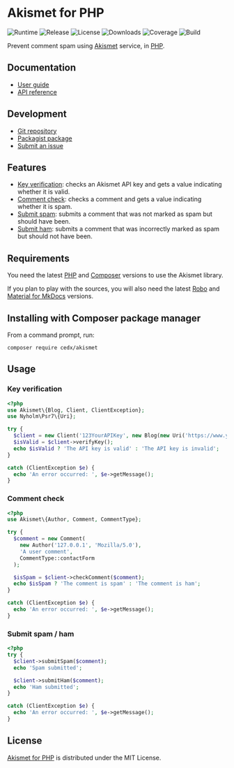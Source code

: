 # Akismet for PHP
![Runtime](https://img.shields.io/packagist/php-v/cedx/akismet.svg) ![Release](https://img.shields.io/packagist/v/cedx/akismet.svg) ![License](https://img.shields.io/packagist/l/cedx/akismet.svg) ![Downloads](https://img.shields.io/packagist/dt/cedx/akismet.svg) ![Coverage](https://coveralls.io/repos/github/cedx/akismet.php/badge.svg) ![Build](https://github.com/cedx/akismet.php/workflows/build/badge.svg)

Prevent comment spam using [Akismet](https://akismet.com) service, in [PHP](https://www.php.net).

## Documentation
- [User guide](https://dev.belin.io/akismet.php)
- [API reference](https://dev.belin.io/akismet.php/api)

## Development
- [Git repository](https://github.com/cedx/akismet.php)
- [Packagist package](https://packagist.org/packages/cedx/akismet)
- [Submit an issue](https://github.com/cedx/akismet.php/issues)

## Features
- [Key verification](https://akismet.com/development/api/#verify-key): checks an Akismet API key and gets a value indicating whether it is valid.
- [Comment check](https://akismet.com/development/api/#comment-check): checks a comment and gets a value indicating whether it is spam.
- [Submit spam](https://akismet.com/development/api/#submit-spam): submits a comment that was not marked as spam but should have been.
- [Submit ham](https://akismet.com/development/api/#submit-ham): submits a comment that was incorrectly marked as spam but should not have been.

## Requirements
You need the latest [PHP](https://www.php.net) and [Composer](https://getcomposer.org) versions to use the Akismet library.

If you plan to play with the sources, you will also need the latest [Robo](https://robo.li) and [Material for MkDocs](https://squidfunk.github.io/mkdocs-material) versions.

## Installing with Composer package manager
From a command prompt, run:

```shell
composer require cedx/akismet
```

## Usage

### Key verification

```php
<?php
use Akismet\{Blog, Client, ClientException};
use Nyholm\Psr7\{Uri};

try {
  $client = new Client('123YourAPIKey', new Blog(new Uri('https://www.yourblog.com')));
  $isValid = $client->verifyKey();
  echo $isValid ? 'The API key is valid' : 'The API key is invalid';
}

catch (ClientException $e) {
  echo 'An error occurred: ', $e->getMessage();
}
```

### Comment check

```php
<?php
use Akismet\{Author, Comment, CommentType};

try {
  $comment = new Comment(
    new Author('127.0.0.1', 'Mozilla/5.0'),
    'A user comment',
    CommentType::contactForm
  );

  $isSpam = $client->checkComment($comment);
  echo $isSpam ? 'The comment is spam' : 'The comment is ham';
}

catch (ClientException $e) {
  echo 'An error occurred: ', $e->getMessage();
}
```

### Submit spam / ham

```php
<?php
try {
  $client->submitSpam($comment);
  echo 'Spam submitted';

  $client->submitHam($comment);
  echo 'Ham submitted';
}

catch (ClientException $e) {
  echo 'An error occurred: ', $e->getMessage();
}
```

## License
[Akismet for PHP](https://dev.belin.io/akismet.php) is distributed under the MIT License.
